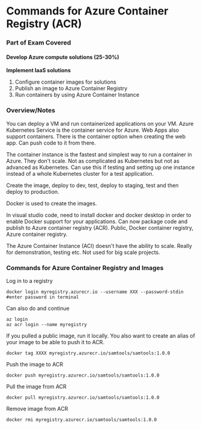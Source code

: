 # Commands for Azure Container Registry (ACR)

### Part of Exam Covered
#### Develop Azure compute solutions (25-30%)
**Implement IaaS solutions**
1. Configure container images for solutions
2. Publish an image to Azure Container Registry
3. Run containers by using Azure Container Instance

### Overview/Notes
You can deploy a VM and run containerized applications on your VM.
Azure Kubernetes Service is the container service for Azure. Web Apps also support containers. There is the container option when creating the web app. Can push code to it from there.

The container instance is the fastest and simplest way to run a container in Azure. They don't scale. Not as complicated as Kubernetes but not as advanced as Kubernetes. Can use this if testing and setting up one instance instead of a whole Kubernetes cluster for a test application.

Create the image, deploy to dev, test, deploy to staging, test and then deploy to production.

Docker is used to create the images.

In visual studio code, need to install docker and docker desktop in order to enable Docker support for your applications. Can now package code and publish to Azure container registry (ACR). Public, Docker container registry, Azure container registry.

The Azure Container Instance (ACI) doesn't have the ability to scale. Really for demonstration, testing etc. Not used for big scale projects.

### Commands for Azure Container Registry and Images
Log in to a registry
```
docker login myregistry.azurecr.io --username XXX --password-stdin #enter password in terminal
```
Can also do and continue
```
az login
az acr login --name myregistry
```
If you pulled a public image, run it locally.
You also want to create an alias of your image to be able to push it to ACR.
```
docker tag XXXX myregistry.azurecr.io/samtools/samtools:1.0.0
```
Push the image to ACR
```
docker push myregistry.azurecr.io/samtools/samtools:1.0.0
```
Pull the image from ACR
```
docker pull myregistry.azurecr.io/samtools/samtools:1.0.0
```
Remove image from ACR
```
docker rmi myregistry.azurecr.io/samtools/samtools:1.0.0
```
